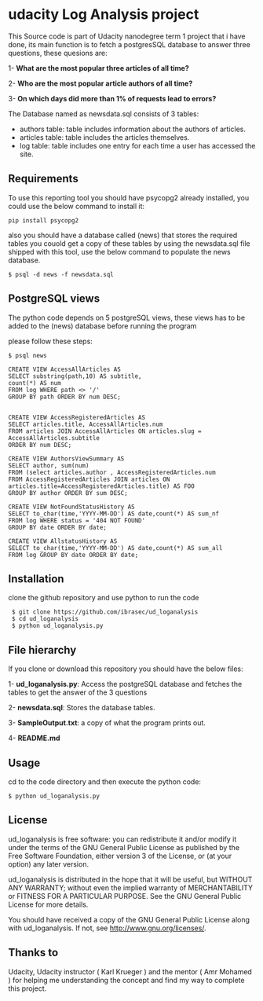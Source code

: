 # udacity Log Analysis project
This Source code is part of Udacity nanodegree term 1 project that i have done,
its main function is to fetch a postgresSQL database to answer three questions,
these quesions are:

 1- **What are the most popular three articles of all time?**
 
 2- **Who are the most popular article authors of all time?**
 
 3- **On which days did more than 1% of requests lead to errors?** 

The Database named as newsdata.sql consists of 3 tables:
* authors table: table includes information about the authors of articles.
* articles table:  table includes the articles themselves.
* log table: table includes one entry for each time a user has accessed the site.

## Requirements
To use this reporting tool you should have psycopg2 already installed, you could
use the below command to install it:
```
pip install psycopg2
```
also you should have a database called (news) that stores the required tables
you couold get a copy of these tables by using the newsdata.sql file shipped with
this tool, use the below command to populate the news database.

```
$ psql -d news -f newsdata.sql
```

## PostgreSQL views
The python code depends on 5 postgreSQL views, these views has to be added to
the (news) database before running the program

please follow these steps:

``` 
$ psql news

CREATE VIEW AccessAllArticles AS
SELECT substring(path,10) AS subtitle,
count(*) AS num
FROM log WHERE path <> '/'
GROUP BY path ORDER BY num DESC;


CREATE VIEW AccessRegisteredArticles AS
SELECT articles.title, AccessAllArticles.num
FROM articles JOIN AccessAllArticles ON articles.slug = AccessAllArticles.subtitle
ORDER BY num DESC;

CREATE VIEW AuthorsViewSummary AS
SELECT author, sum(num)
FROM (select articles.author , AccessRegisteredArticles.num
FROM AccessRegisteredArticles JOIN articles ON articles.title=AccessRegisteredArticles.title) AS FOO
GROUP BY author ORDER BY sum DESC;

CREATE VIEW NotFoundStatusHistory AS
SELECT to_char(time,'YYYY-MM-DD') AS date,count(*) AS sum_nf
FROM log WHERE status = '404 NOT FOUND'
GROUP BY date ORDER BY date;

CREATE VIEW AllstatusHistory AS
SELECT to_char(time,'YYYY-MM-DD') AS date,count(*) AS sum_all
FROM log GROUP BY date ORDER BY date;
```


## Installation

clone the github repository and use python to run the code
```
 $ git clone https://github.com/ibrasec/ud_loganalysis
 $ cd ud_loganalysis
 $ python ud_loganalysis.py
```

## File hierarchy

If you clone or download this repository you should have the below files:

 1- **ud_loganalysis.py**: Access the postgreSQL database and fetches the tables to
get the answer of the 3 questions

 2- **newsdata.sql**: Stores the database tables.
 
 3- **SampleOutput.txt**: a copy of what the program prints out.

 4- **README.md**


## Usage

cd to the code directory and then execute the python code:

```
$ python ud_loganalysis.py
```


## License

ud_loganalysis is free software: you can redistribute it and/or modify
it under the terms of the GNU General Public License as published by
the Free Software Foundation, either version 3 of the License, or
(at your option) any later version.

ud_loganalysis  is distributed in the hope that it will be useful,
but WITHOUT ANY WARRANTY; without even the implied warranty of
MERCHANTABILITY or FITNESS FOR A PARTICULAR PURPOSE.  See the
GNU General Public License for more details.

You should have received a copy of the GNU General Public License
along with ud_loganalysis.  If not, see <http://www.gnu.org/licenses/>.


## Thanks to

Udacity, Udacity instructor ( Karl Krueger ) and the mentor ( Amr Mohamed ) for
helping me understanding the concept and find my way to complete this project.


